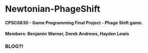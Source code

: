 # Newtonian-PhageShift
#### CPSC6830 - Game Programming Final Project - Phage Shift game.
#### Members: Benjamin Warner, Derek Andrews, Hayden Lewis

### BLOG?!
